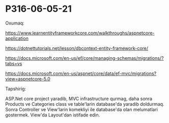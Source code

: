 # P316-06-05-21

Oxumaq:

https://www.learnentityframeworkcore.com/walkthroughs/aspnetcore-application

https://dotnettutorials.net/lesson/dbcontext-entity-framework-core/

https://docs.microsoft.com/en-us/ef/core/managing-schemas/migrations/?tabs=vs

https://docs.microsoft.com/en-us/aspnet/core/data/ef-mvc/migrations?view=aspnetcore-5.0

Tapshirig: 

ASP.Net core project yaradib, MVC infrastructure qurmag, daha sonra Products ve Categories class ve table'larin database'da yaradib doldurmaq.
Sonra Controller ve View'larin komekliyi ile database'da olan melumatlari gostermek.
View'da Layout'dan istifade edin.
